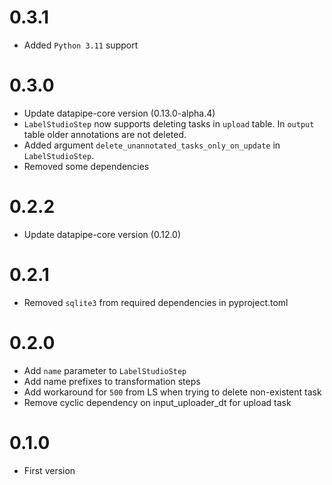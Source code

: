 # 0.3.1
* Added `Python 3.11` support

# 0.3.0
* Update datapipe-core version (0.13.0-alpha.4)
* `LabelStudioStep` now supports deleting tasks in `upload` table. In `output` table older annotations are not deleted.
* Added argument `delete_unannotated_tasks_only_on_update` in `LabelStudioStep`.
* Removed some dependencies

# 0.2.2
* Update datapipe-core version (0.12.0)

# 0.2.1
* Removed `sqlite3` from required dependencies in pyproject.toml

# 0.2.0

* Add `name` parameter to `LabelStudioStep`
* Add name prefixes to transformation steps
* Add workaround for `500` from LS when trying to delete non-existent task
* Remove cyclic dependency on input_uploader_dt for upload task

# 0.1.0

* First version